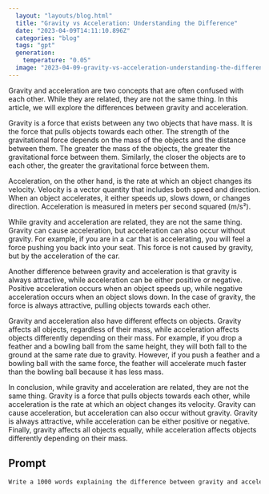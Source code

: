 ```yaml
---
  layout: "layouts/blog.html"
  title: "Gravity vs Acceleration: Understanding the Difference"
  date: "2023-04-09T14:11:10.896Z"
  categories: "blog"
  tags: "gpt"
  generation: 
    temperature: "0.05"
  image: "2023-04-09-gravity-vs-acceleration-understanding-the-difference.webp"
---
```

Gravity and acceleration are two concepts that are often confused with each other. While they are related, they are not the same thing. In this article, we will explore the differences between gravity and acceleration.

Gravity is a force that exists between any two objects that have mass. It is the force that pulls objects towards each other. The strength of the gravitational force depends on the mass of the objects and the distance between them. The greater the mass of the objects, the greater the gravitational force between them. Similarly, the closer the objects are to each other, the greater the gravitational force between them.

Acceleration, on the other hand, is the rate at which an object changes its velocity. Velocity is a vector quantity that includes both speed and direction. When an object accelerates, it either speeds up, slows down, or changes direction. Acceleration is measured in meters per second squared (m/s²).

While gravity and acceleration are related, they are not the same thing. Gravity can cause acceleration, but acceleration can also occur without gravity. For example, if you are in a car that is accelerating, you will feel a force pushing you back into your seat. This force is not caused by gravity, but by the acceleration of the car.

Another difference between gravity and acceleration is that gravity is always attractive, while acceleration can be either positive or negative. Positive acceleration occurs when an object speeds up, while negative acceleration occurs when an object slows down. In the case of gravity, the force is always attractive, pulling objects towards each other.

Gravity and acceleration also have different effects on objects. Gravity affects all objects, regardless of their mass, while acceleration affects objects differently depending on their mass. For example, if you drop a feather and a bowling ball from the same height, they will both fall to the ground at the same rate due to gravity. However, if you push a feather and a bowling ball with the same force, the feather will accelerate much faster than the bowling ball because it has less mass.

In conclusion, while gravity and acceleration are related, they are not the same thing. Gravity is a force that pulls objects towards each other, while acceleration is the rate at which an object changes its velocity. Gravity can cause acceleration, but acceleration can also occur without gravity. Gravity is always attractive, while acceleration can be either positive or negative. Finally, gravity affects all objects equally, while acceleration affects objects differently depending on their mass.


## Prompt
```markdown
Write a 1000 words explaining the difference between gravity and acceleration.
```
